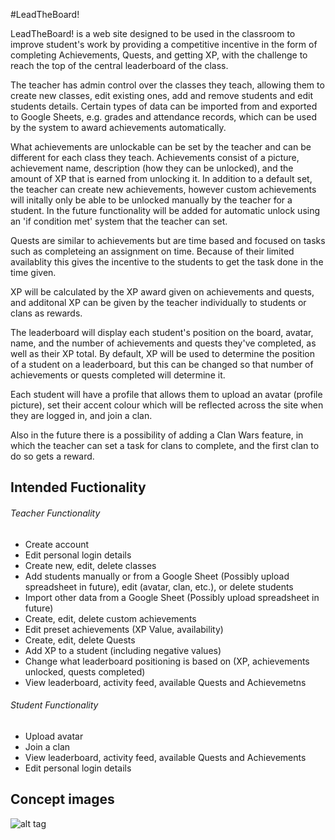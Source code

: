 #LeadTheBoard!

LeadTheBoard! is a web site designed to be used in the classroom to improve student's work by providing a competitive incentive in the form of completing Achievements, Quests, and getting XP, with the challenge to reach the top of the central leaderboard of the class.

The teacher has admin control over the classes they teach, allowing them to create new classes, edit existing ones, add and remove students and edit students details. Certain types of data can be imported from and exported to Google Sheets, e.g. grades and attendance records, which can be used by the system to award achievements automatically.

What achievements are unlockable can be set by the teacher and can be different for each class they teach. Achievements consist of a picture, achievement name, description (how they can be unlocked), and the amount of XP that is earned from unlocking it. In addition to a default set, the teacher can create new achievements, however custom achievements will initally only be able to be unlocked manually by the teacher for a student. In the future functionality will be added for automatic unlock using an 'if condition met' system that the teacher can set. 

Quests are similar to achievements but are time based and focused on tasks such as completeing an assignment on time. Because of their limited availablity this gives the incentive to the students to get the task done in the time given. 

XP will be calculated by the XP award given on achievements and quests, and additonal XP can be given by the teacher individually to students or clans as rewards. 

The leaderboard will display each student's position on the board, avatar, name, and the number of achievements and quests they've completed, as well as their XP total. By default, XP will be used to determine the position of a student on a leaderboard, but this can be changed so that number of achievements or quests completed will determine it. 

Each student will have a profile that allows them to upload an avatar (profile picture), set their accent colour which will be reflected across the site when they are logged in, and join a clan.

Also in the future there is a possibility of adding a Clan Wars feature, in which the teacher can set a task for clans to complete, and the first clan to do so gets a reward.


## Intended Fuctionality 

###### Teacher Functionality
- Create account
- Edit personal login details
- Create new, edit, delete classes
- Add students manually or from a Google Sheet (Possibly upload spreadsheet in future), edit (avatar, clan, etc.), or delete students
- Import other data from a Google Sheet (Possibly upload spreadsheet in future)
- Create, edit, delete custom achievements
- Edit preset achievements (XP Value, availability)
- Create, edit, delete Quests
- Add XP to a student (including negative values)
- Change what leaderboard positioning is based on (XP, achievements unlocked, quests completed)
- View leaderboard, activity feed, available Quests and Achievemetns

###### Student Functionality
- Upload avatar
- Join a clan
- View leaderboard, activity feed, available Quests and Achievements
- Edit personal login details

## Concept images
![alt tag](https://raw.githubusercontent.com/KingDingDan/LeadTheBoard/master/assets/studentMainViewMock.png)
